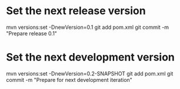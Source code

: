 
# Set the next release version
mvn versions:set -DnewVersion=0.1
git add pom.xml
git commit -m "Prepare release 0.1"

# Set the next development version
mvn versions:set -DnewVersion=0.2-SNAPSHOT
git add pom.xml
git commit -m "Prepare for next development iteration"

